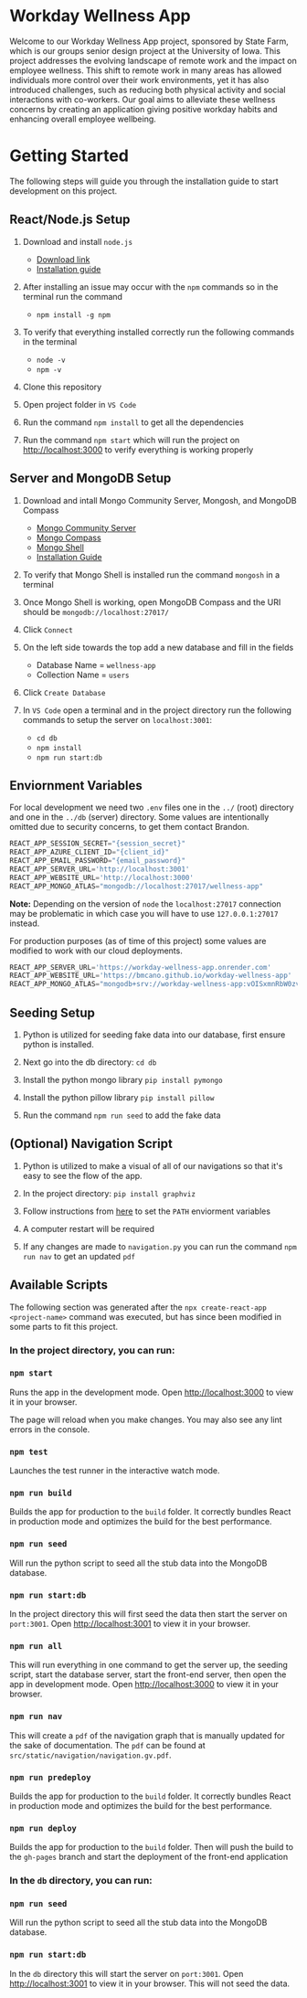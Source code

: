 # Workday Wellness App

Welcome to our Workday Wellness App project, sponsored by State Farm, which is our groups senior design project at the University of Iowa.
This project addresses the evolving landscape of remote work and the impact on employee wellness. 
This shift to remote work in many areas has allowed individuals more control over their work environments, yet it has also introduced challenges, such as reducing both physical activity and social interactions with co-workers. 
Our goal aims to alleviate these wellness concerns by creating an application giving positive workday habits and enhancing overall employee wellbeing.

# Getting Started

The following steps will guide you through the installation guide to start development on this project.

## React/Node.js Setup

1. Download and install `node.js`

    - [Download link](https://nodejs.org/en/download/)
    - [Installation guide](https://phoenixnap.com/kb/install-node-js-npm-on-windows)

2. After installing an issue may occur with the `npm` commands so in the terminal run the command

    - `npm install -g npm`

3. To verify that everything installed correctly run the following commands in the terminal

    - `node -v`
    - `npm -v`

4. Clone this repository

5. Open project folder in `VS Code`

6. Run the command `npm install` to get all the dependencies

7. Run the command `npm start` which will run the project on [http://localhost:3000](http://localhost:3000) to verify everything is working properly

## Server and MongoDB Setup

1. Download and intall Mongo Community Server, Mongosh, and MongoDB Compass

    - [Mongo Community Server](https://www.mongodb.com/try/download/community)
    - [Mongo Compass](https://www.mongodb.com/products/tools/compass)
    - [Mongo Shell](https://www.mongodb.com/try/download/shell)
    - [Installation Guide](https://www.youtube.com/watch?v=jvaBaxlTqU8)

2. To verify that Mongo Shell is installed run the command `mongosh` in a terminal

3. Once Mongo Shell is working, open MongoDB Compass and the URI should be `mongodb://localhost:27017/`

4. Click `Connect`

5. On the left side towards the top add a new database and fill in the fields
    - Database Name = `wellness-app`
    - Collection Name = `users`

6. Click `Create Database`

7. In `VS Code` open a terminal and in the project directory run the following commands to setup the server on `localhost:3001`:

    - `cd db`
    - `npm install`
    - `npm run start:db`

## Enviornment Variables

For local development we need two `.env` files one in the `../` (root) directory and one in the `../db` (server) directory. 
Some values are intentionally omitted due to security concerns, to get them contact Brandon.
```js
REACT_APP_SESSION_SECRET="{session_secret}"
REACT_APP_AZURE_CLIENT_ID="{client_id}"
REACT_APP_EMAIL_PASSWORD="{email_password}"
REACT_APP_SERVER_URL='http://localhost:3001'
REACT_APP_WEBSITE_URL='http://localhost:3000'
REACT_APP_MONGO_ATLAS="mongodb://localhost:27017/wellness-app"
```

**Note:** Depending on the version of `node` the `localhost:27017` connection may be problematic in which case you will have to use `127.0.0.1:27017` instead. 

For production purposes (as of time of this project) some values are modified to work with our cloud deployments.
```js
REACT_APP_SERVER_URL='https://workday-wellness-app.onrender.com'
REACT_APP_WEBSITE_URL='https://bmcano.github.io/workday-wellness-app'
REACT_APP_MONGO_ATLAS="mongodb+srv://workday-wellness-app:vOISxmnRbW0zvj4g@workday-wellness-app.jatfumk.mongodb.net/?retryWrites=true&w=majority&appName=workday-wellness-app"
```

## Seeding Setup

1. Python is utilized for seeding fake data into our database, first ensure python is installed.

2. Next go into the db directory: `cd db`

3. Install the python mongo library `pip install pymongo`

4. Install the python pillow library `pip install pillow`

5. Run the command `npm run seed` to add the fake data

## (Optional) Navigation Script

1. Python is utilized to make a visual of all of our navigations so that it's easy to see the flow of the app.

2. In the project directory: `pip install graphviz`

3. Follow instructions from [here](https://pypi.org/project/graphviz/) to set the `PATH` enviorment variables

4. A computer restart will be required

5. If any changes are made to `navigation.py` you can run the command `npm run nav` to get an updated `pdf`

## Available Scripts

The following section was generated after the `npx create-react-app <project-name>` command was executed, but has since been modified in some parts to fit this project.

### In the project directory, you can run:

### `npm start`

Runs the app in the development mode.
Open [http://localhost:3000](http://localhost:3000) to view it in your browser.

The page will reload when you make changes.
You may also see any lint errors in the console.

### `npm test`

Launches the test runner in the interactive watch mode.

### `npm run build`

Builds the app for production to the `build` folder.
It correctly bundles React in production mode and optimizes the build for the best performance.

### `npm run seed`

Will run the python script to seed all the stub data into the MongoDB database.

### `npm run start:db`

In the project directory this will first seed the data then start the server on `port:3001`. Open [http://localhost:3001](http://localhost:3001) to view it in your browser.

### `npm run all`

This will run everything in one command to get the server up, the seeding script, start the database server, start the front-end server, then open the app in development mode. Open [http://localhost:3000](http://localhost:3000) to view it in your browser.

### `npm run nav`

This will create a `pdf` of the navigation graph that is manually updated for the sake of documentation.
The `pdf` can be found at `src/static/navigation/navigation.gv.pdf`.

### `npm run predeploy`

Builds the app for production to the `build` folder.
It correctly bundles React in production mode and optimizes the build for the best performance.

### `npm run deploy`

Builds the app for production to the `build` folder.
Then will push the build to the `gh-pages` branch and start the deployment of the front-end application

### In the `db` directory, you can run:

### `npm run seed`

Will run the python script to seed all the stub data into the MongoDB database.

### `npm run start:db`

In the `db` directory this will start the server on `port:3001`. Open [http://localhost:3001](http://localhost:3001) to view it in your browser. This will not seed the data.
